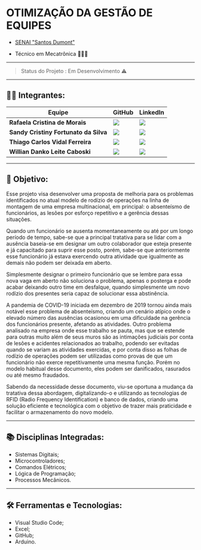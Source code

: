 # OTIMIZAÇÃO DA GESTÃO DE EQUIPES

* [SENAI "Santos Dumont"](https://saojosedoscampos.sp.senai.br)

* Técnico em Mecatrônica 🤖🔧🔩

-----------------------------------------------------------------------------------------------------------------------------------------------------------------------
> Status do Projeto : Em Desenvolvimento ⚠️
-----------------------------------------------------------------------------------------------------------------------------------------------------------------------

## 👨‍🔧 Integrantes:

| Equipe           | GitHub                                                         | LinkedIn                                              |
| ---------------- | -------------------------------------------------------------- | ----------------------------------------------------- |
|__Rafaela Cristina de Morais__| [![](https://bit.ly/3f9Xo0P)](                     )| [![](https://bit.ly/2P1ZogM)](                     ) |
|__Sandy Cristiny Fortunato da Silva__| [![](https://bit.ly/3f9Xo0P)](              )| [![](https://bit.ly/2P1ZogM)](                     ) |
|__Thiago Carlos Vidal Ferreira__| [![](https://bit.ly/3f9Xo0P)](https://github.com/thiaguitooz)| [![](https://bit.ly/2P1ZogM)](https://www.linkedin.com/in/thiago-ferreira-6b74381b4/) |
|__Willian Danko Leite Caboski__| [![](https://bit.ly/3f9Xo0P)](https://github.com/DankoCaboski)| [![](https://bit.ly/2P1ZogM)](https://www.linkedin.com/mwlite/in/willian-danko-leite-caboski-5410741b4) |

-----------------------------------------------------------------------------------------------------------------------------------------------------------------------

## 📝 Objetivo:
Esse projeto visa desenvolver uma proposta de melhoria para os problemas identificados no atual modelo de rodízio de operações na linha de montagem de uma empresa multinacional, em principal: o absenteísmo de funcionários, as lesões por esforço repetitivo e a gerência dessas situações.

Quando um funcionário se ausenta momentaneamente ou até por um longo período de tempo, sabe-se que a principal tratativa para se lidar com a ausência baseia-se em designar um outro colaborador que esteja presente e já capacitado para suprir esse posto, porém, sabe-se que anteriormente esse funcionário já estava exercendo outra atividade que igualmente as demais não podem ser deixada em aberto.

Simplesmente designar o primeiro funcionário que se lembre para essa nova vaga em aberto não soluciona o problema, apenas o posterga e pode acabar deixando outro time em desfalque, quando simplesmente um novo rodízio dos presentes seria capaz de solucionar essa abstinência.

A pandemia de COVID-19 iniciada em dezembro de 2019 tornou ainda mais notável esse problema de absenteísmo, criando um cenário atípico onde o elevado número das ausências ocasionou em uma dificuldade na gerência dos funcionários presente, afetando as atividades. Outro problema analisado na empresa onde esse trabalho se pauta, mas que se estende para outras muito além de seus muros são as intimações judiciais por conta de lesões e acidentes relacionados ao trabalho, podendo ser evitadas quando se variam as atividades exercidas, e por conta disso as folhas de rodízio de operações podem ser utilizadas como provas de que um funcionário não exerce repetitivamente uma mesma função. Porém no modelo habitual desse documento, eles podem ser danificados, rasurados ou até mesmo fraudados.

Sabendo da necessidade desse documento, viu-se oportuna a mudança da tratativa dessa abordagem, digitalizando-o e utilizando as tecnologias de RFID (Radio Frequency Identification) e banco de dados, criando uma solução eficiente e tecnológica com o objetivo de trazer mais praticidade e facilitar o armazenamento do novo modelo.


-----------------------------------------------------------------------------------------------------------------------------------------------------------------------

## 📚 Disciplinas Integradas:
- Sistemas Digitais;
- Microcontroladores;
- Comandos Elétricos;
- Lógica de Programação;
- Processos Mecânicos.

-----------------------------------------------------------------------------------------------------------------------------------------------------------------------

## 🛠 Ferramentas e Tecnologias: 
- Visual Studio Code;
- Excel;
- GitHub;
- Arduino.
